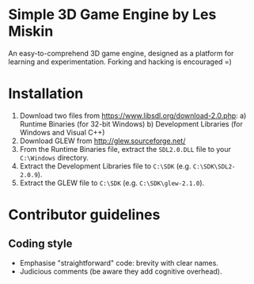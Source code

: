 # Simple 3D Game Engine by Les Miskin
An easy-to-comprehend 3D game engine, designed as a platform for learning and experimentation. 
Forking and hacking is encouraged =)

# Installation
1. Download two files from https://www.libsdl.org/download-2.0.php:
 a) Runtime Binaries (for 32-bit Windows)
 b) Development Libraries (for Windows and Visual C++)
2. Download GLEW from http://glew.sourceforge.net/
3. From the Runtime Binaries file, extract the `SDL2.0.DLL` file to your `C:\Windows` directory.
4. Extract the Development Libraries file to `C:\SDK` (e.g. `C:\SDK\SDL2-2.0.9`).
5. Extract the GLEW file to `C:\SDK` (e.g. `C:\SDK\glew-2.1.0`).

# Contributor guidelines

## Coding style
* Emphasise "straightforward" code: brevity with clear names.
* Judicious comments (be aware they add cognitive overhead).